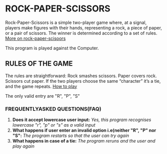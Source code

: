 # ROCK-PAPER-SCISSORS 
Rock-Paper-Scissors is a simple two-player game where, at a signal, players make figures with their hands, representing a rock, a piece of paper, or a pair of scissors. The winner is determined according to a set of rules.
[More on rock-paper-scisoors](https://en.wikipedia.org/wiki/Rock_paper_scissors)

This program is played against the Computer.
## RULES OF THE GAME
The rules are straightforward:
Rock smashes scissors.
Paper covers rock.
Scissors cut paper.
If the two players choose the same “character” it’s a tie, and the game repeats.
[How to play](https://www.youtube.com/watch?v=ND4fd6yScBM)

The only valid entry are "R", "P", "S"
### FREQUENTLYASKED QUESTIONS(FAQ)
1. **Does it accept lowercase user input:**
      _Yes, this program recognises lowercase "r", "p" or "s" as a valid input_
2. **What happens if user enter an invalid option i.e(neither "R", "P" nor "S":**
        _The program restarts so that the user can try again_
3. **What happens in case of a tie:**
        _The program reruns and the user and play again_
